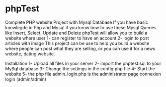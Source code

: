 # phpTest
Complete PHP website Project with Mysql Database 
If you have basic knowlegde in Php and Mysql
if you know how to use these Mysql Queries like Insert, Select, Update and Delete
phpTest will allow you to build a website where user 
1- can register to have an account
2- login to post articles with image
This project can be use to help you build a website where people can post what they
are selling, or you can use it for a news website, dating website.

Installation
 1- Upload all files in your server
 2- import the phptest.sql to your MySql database
 3- Change the settings in the config.php file
 4- Start the website 
 5- the php file admin_login.php is the administrator page connexion login (admin/admin)
